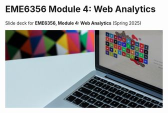 # EME6356 Module 4: Web Analytics

Slide deck for **EME6356, Module 4: Web Analytics** (Spring 2025)

![](img/4-social-media.jpg)
